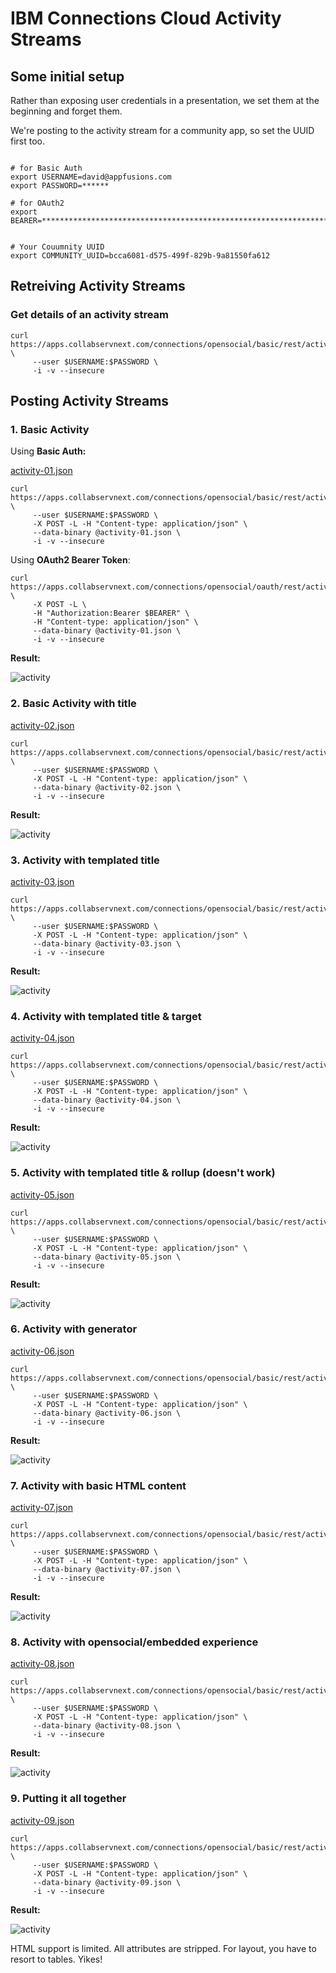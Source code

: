 # IBM Connections Cloud Activity Streams


## Some initial setup

Rather than exposing user credentials in a presentation, we set them at the beginning and forget them.

We're posting to the activity stream for a community app, so set the UUID first too.

````

# for Basic Auth
export USERNAME=david@appfusions.com
export PASSWORD=******

# for OAuth2
export BEARER=****************************************************************************************************


# Your Couumnity UUID
export COMMUNITY_UUID=bcca6081-d575-499f-829b-9a81550fa612

````


## Retreiving Activity Streams


### Get details of an activity stream

````
curl https://apps.collabservnext.com/connections/opensocial/basic/rest/activitystreams/urn:lsid:lconn.ibm.com:communities.community:$COMMUNITY_UUID/@all/@all \
     --user $USERNAME:$PASSWORD \
     -i -v --insecure
````


## Posting Activity Streams



### 1. Basic Activity

Using **Basic Auth:**

[activity-01.json](activity-01.json)

````
curl https://apps.collabservnext.com/connections/opensocial/basic/rest/activitystreams/urn:lsid:lconn.ibm.com:communities.community:$COMMUNITY_UUID/@all/@all \
     --user $USERNAME:$PASSWORD \
     -X POST -L -H "Content-type: application/json" \
     --data-binary @activity-01.json \
     -i -v --insecure
````

Using **OAuth2 Bearer Token**:

````
curl https://apps.collabservnext.com/connections/opensocial/oauth/rest/activitystreams/urn:lsid:lconn.ibm.com:communities.community:$COMMUNITY_UUID/@all/@all \
     -X POST -L \
     -H "Authorization:Bearer $BEARER" \
	 -H "Content-type: application/json" \
	 --data-binary @activity-01.json \
     -i -v --insecure
````

**Result:**

![activity](activity-01.png)

### 2. Basic Activity with title

[activity-02.json](activity-02.json)


````
curl https://apps.collabservnext.com/connections/opensocial/basic/rest/activitystreams/urn:lsid:lconn.ibm.com:communities.community:$COMMUNITY_UUID/@all/@all \
     --user $USERNAME:$PASSWORD \
     -X POST -L -H "Content-type: application/json" \
     --data-binary @activity-02.json \
     -i -v --insecure
````

**Result:**

![activity](activity-02.png)

### 3. Activity with templated title

[activity-03.json](activity-03.json)


````
curl https://apps.collabservnext.com/connections/opensocial/basic/rest/activitystreams/urn:lsid:lconn.ibm.com:communities.community:$COMMUNITY_UUID/@all/@all \
     --user $USERNAME:$PASSWORD \
     -X POST -L -H "Content-type: application/json" \
     --data-binary @activity-03.json \
     -i -v --insecure
````

**Result:**

![activity](activity-03.png)

### 4. Activity with templated title & target

[activity-04.json](activity-04.json)


````
curl https://apps.collabservnext.com/connections/opensocial/basic/rest/activitystreams/urn:lsid:lconn.ibm.com:communities.community:$COMMUNITY_UUID/@all/@all \
     --user $USERNAME:$PASSWORD \
     -X POST -L -H "Content-type: application/json" \
     --data-binary @activity-04.json \
     -i -v --insecure
````


**Result:**

![activity](activity-04.png)

### 5. Activity with templated title & rollup (doesn't work)

[activity-05.json](activity-05.json)


````
curl https://apps.collabservnext.com/connections/opensocial/basic/rest/activitystreams/urn:lsid:lconn.ibm.com:communities.community:$COMMUNITY_UUID/@all/@all \
     --user $USERNAME:$PASSWORD \
     -X POST -L -H "Content-type: application/json" \
     --data-binary @activity-05.json \
     -i -v --insecure
````


**Result:**

![activity](activity-05.png)


### 6. Activity with generator

[activity-06.json](activity-06.json)


````
curl https://apps.collabservnext.com/connections/opensocial/basic/rest/activitystreams/urn:lsid:lconn.ibm.com:communities.community:$COMMUNITY_UUID/@all/@all \
     --user $USERNAME:$PASSWORD \
     -X POST -L -H "Content-type: application/json" \
     --data-binary @activity-06.json \
     -i -v --insecure
````


**Result:**

![activity](activity-06.png)


### 7. Activity with basic HTML content

[activity-07.json](activity-07.json)


````
curl https://apps.collabservnext.com/connections/opensocial/basic/rest/activitystreams/urn:lsid:lconn.ibm.com:communities.community:$COMMUNITY_UUID/@all/@all \
     --user $USERNAME:$PASSWORD \
     -X POST -L -H "Content-type: application/json" \
     --data-binary @activity-07.json \
     -i -v --insecure
````


**Result:**

![activity](activity-07.png)


### 8. Activity with opensocial/embedded experience

[activity-08.json](activity-08.json)


````
curl https://apps.collabservnext.com/connections/opensocial/basic/rest/activitystreams/urn:lsid:lconn.ibm.com:communities.community:$COMMUNITY_UUID/@all/@all \
     --user $USERNAME:$PASSWORD \
     -X POST -L -H "Content-type: application/json" \
     --data-binary @activity-08.json \
     -i -v --insecure
````


**Result:**

![activity](activity-08.png)


### 9. Putting it all together

[activity-09.json](activity-09.json)


````
curl https://apps.collabservnext.com/connections/opensocial/basic/rest/activitystreams/urn:lsid:lconn.ibm.com:communities.community:$COMMUNITY_UUID/@all/@all \
     --user $USERNAME:$PASSWORD \
     -X POST -L -H "Content-type: application/json" \
     --data-binary @activity-09.json \
     -i -v --insecure
````


**Result:**

![activity](activity-09.png)

HTML support is limited. All attributes are stripped. For layout, you have to resort to tables. Yikes!



